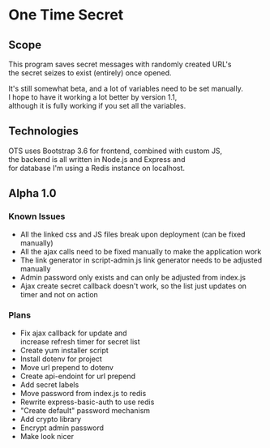 # One Time Secret

## Scope
This program saves secret messages with randomly created URL's  
the secret seizes to exist (entirely) once opened.  
  
It's still somewhat beta, and a lot of variables need to be set manually.  
I hope to have it working a lot better by version 1.1,  
although it is fully working if you set all the variables.

## Technologies
OTS uses Bootstrap 3.6 for frontend, combined with custom JS,  
the backend is all written in Node.js and Express and  
for database I'm using a Redis instance on localhost.

## Alpha 1.0
### Known Issues
- All the linked css and JS files break upon deployment (can be fixed manually)
- All the ajax calls need to be fixed manually to make the application work
- The link generator in script-admin.js link generator needs to be adjusted manually
- Admin password only exists and can only be adjusted from index.js
- Ajax create secret callback doesn't work, so the list just updates on timer and not on action

### Plans
- Fix ajax callback for update and   
  increase refresh timer for secret list
- Create yum installer script
- Install dotenv for project
- Move url prepend to dotenv
- Create api-endoint for url prepend
- Add secret labels
- Move password from index.js to redis
- Rewrite express-basic-auth to use redis
- "Create default" password mechanism
- Add crypto library
- Encrypt admin password
- Make look nicer
